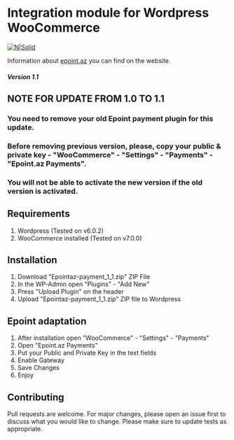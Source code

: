 # Integration module for Wordpress WooCommerce

[![N|Solid](https://epoint.az/images/logo.svg)](https://epoint.az/)


Information about [epoint.az](https://epoint.az) you can find on the website. 
##### Version 1.1

## NOTE FOR UPDATE FROM 1.0 TO 1.1
### You need to remove your old Epoint payment plugin for this update. 
### Before removing previous version, please, copy your public & private key - "WooCommerce" - "Settings" - "Payments" - "Epoint.az Payments". 
### You will not be able to activate the new version if the old version is activated.

## Requirements
1. Wordpress (Tested on v6.0.2)
2. WooCommerce installed (Tested on v7.0.0)

## Installation
1. Download "Epointaz-payment_1_1.zip" ZIP File
2. In the WP-Admin open "Plugins" - "Add New"
3. Press "Upload Plugin" on the header
4. Upload "Epointaz-payment_1_1.zip" ZIP file to Wordpress

## Epoint adaptation
1. After installation open "WooCommerce" - "Settings" - "Payments"
2. Open "Epoint.az Payments"
3. Put your Public and Private Key in the text fields
5. Enable Gateway
6. Save Changes
7. Enjoy


## Contributing
Pull requests are welcome. For major changes, please open an issue first to discuss what you would like to change.
Please make sure to update tests as appropriate.
